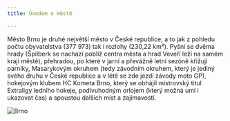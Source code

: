 ```yaml
---
title: Úvodem o městě

---
```

Město Brno je druhé největší město v České republice, a to jak z pohledu počtu obyvatelstva (377 973) tak i rozlohy (230,22 km²). Pyšní se dvěma hrady (Špilberk se nachází poblíž centra města a hrad Veveří leží na samém kraji městě), přehradou, po které v jarní a převážně letní sezóně křižují parníky, Masarykovým okruhem (tedy závodním okruhem, který je jediný svého druhu v České republice a v létě se zde jezdí závody moto GP), hokejovým klubem HC Kometa Brno, který se obhájil mistrovský titul Extraligy ledního hokeje, podivuhodným orlojem (který možná umí i ukazovat čas) a spoustou dalších míst a zajímavostí. 

![Brno](https://upload.wikimedia.org/wikipedia/commons/thumb/3/32/Brno_%28znak%29.svg/878px-Brno_%28znak%29.svg.png)